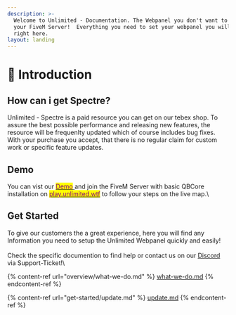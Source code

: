 ```yaml
---
description: >-
  Welcome to Unlimited - Documentation. The Webpanel you don't want to miss on
  your FiveM Server!  Everything you need to set your webpanel you will find
  right here.
layout: landing
---
```


# 👋 Introduction

## How can i get Spectre?

Unlimited - Spectre is a paid resource you can get on our tebex shop. To assure the best possible performance and releasing new features, the resource will be frequenlty updated which of course includes bug fixes. With your purchase you accept, that there is no regular claim for custom work or specific feature updates.  &#x20;



## Demo

You can vist our [<mark style="color:purple;">Demo</mark> ](https://demo.unlimited.wtf/)and join the FiveM Server with basic QBCore installation on [<mark style="color:purple;">play.unlimited.wtf</mark>](fivem://connect/play.unlimited.wtf) to follow your steps on the live map.\


## Get Started

To give our customers the a great experience, here you will find any Information you need to setup the Unlimited Webpanel quickly and easily!\
\
Check the specific documention to find help or contact us on our [Discord](https://discord.gg/NydHGQx4SG) via Support-Ticket!\


{% content-ref url="overview/what-we-do.md" %}
[what-we-do.md](overview/what-we-do.md)
{% endcontent-ref %}

{% content-ref url="get-started/update.md" %}
[update.md](get-started/update.md)
{% endcontent-ref %}
